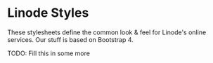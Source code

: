 # Linode Styles

These stylesheets define the common look & feel for Linode's online services.
Our stuff is based on Bootstrap 4.

TODO: Fill this in some more
